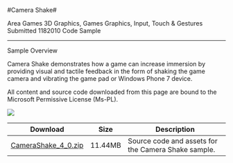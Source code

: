 #Camera Shake#

Area
Games 3D Graphics, Games Graphics, Input, Touch & Gestures
Submitted
1182010
Code Sample

---

Sample Overview

Camera Shake demonstrates how a game can increase immersion by providing visual and tactile feedback in the form of shaking the game camera and vibrating the game pad or Windows Phone 7 device.


All content and source code downloaded from this page are bound to the Microsoft Permissive License (Ms-PL).

![](https://github.com/nkast/XNAGameStudio/blob/master/Images/camera_shake.png)


 
Download | Size | Description
---|---|---|
[CameraShake_4_0.zip](https://github.com/nkast/XNAGameStudio/blob/master/Samples/CameraShake_4_0.zip?raw=true) | 11.44MB | Source code and assets for the Camera Shake sample.
